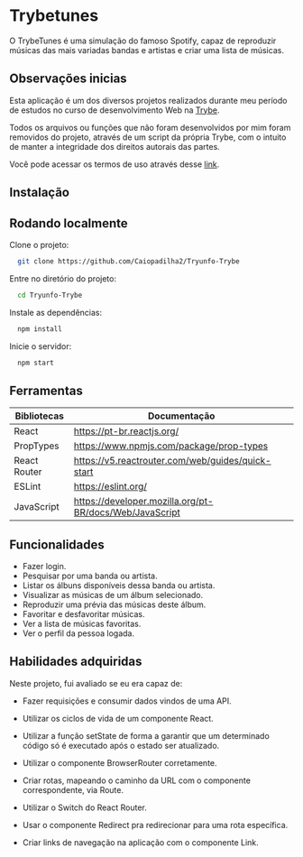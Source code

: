 

# Trybetunes

O TrybeTunes é uma simulação do famoso Spotify, capaz de reproduzir músicas das mais variadas bandas e artistas e criar uma lista de músicas.


## Observações inicias

Esta aplicação é um dos diversos projetos realizados durante meu período de estudos no curso de desenvolvimento Web na [Trybe](https://www.betrybe.com/).

Todos os arquivos ou funções que não foram desenvolvidos por mim foram removidos do projeto, através de um script da própria Trybe, com o intuito de manter a integridade dos direitos autorais das partes.

Você pode acessar os termos de uso através desse [link](https://www.betrybe.com/termos-de-uso).


## Instalação

## Rodando localmente

Clone o projeto:

```bash
  git clone https://github.com/Caiopadilha2/Tryunfo-Trybe
```

Entre no diretório do projeto:

```bash
  cd Tryunfo-Trybe
```

Instale as dependências:

```bash
  npm install
```

Inicie o servidor:

```bash
  npm start
```
    
## Ferramentas

| Bibliotecas | Documentação |
| ------ | ------ |
| React | https://pt-br.reactjs.org/ |
| PropTypes| https://www.npmjs.com/package/prop-types |
| React Router| https://v5.reactrouter.com/web/guides/quick-start |
| ESLint| https://eslint.org/ |
| JavaScript | https://developer.mozilla.org/pt-BR/docs/Web/JavaScript |

## Funcionalidades

- Fazer login.
- Pesquisar por uma banda ou artista.
- Listar os álbuns disponíveis dessa banda ou artista.
- Visualizar as músicas de um álbum selecionado.
- Reproduzir uma prévia das músicas deste álbum.
- Favoritar e desfavoritar músicas.
- Ver a lista de músicas favoritas.
- Ver o perfil da pessoa logada.


## Habilidades adquiridas

Neste projeto, fui avaliado se eu era capaz de:

- Fazer requisições e consumir dados vindos de uma API.

- Utilizar os ciclos de vida de um componente React.

- Utilizar a função setState de forma a garantir que um determinado código só é executado após o estado ser atualizado.

- Utilizar o componente BrowserRouter corretamente.

- Criar rotas, mapeando o caminho da URL com o componente correspondente, via Route.

- Utilizar o Switch do React Router.

- Usar o componente Redirect pra redirecionar para uma rota específica.

- Criar links de navegação na aplicação com o componente Link.
